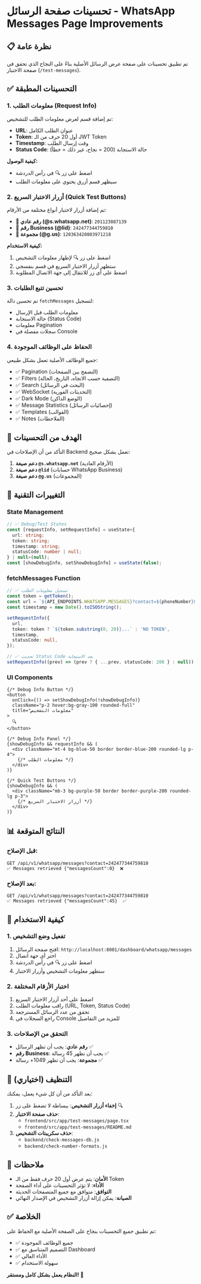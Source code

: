# تحسينات صفحة الرسائل - WhatsApp Messages Page Improvements

## 📋 نظرة عامة

تم تطبيق تحسينات على صفحة عرض الرسائل الأصلية بناءً على النجاح الذي تحقق في صفحة الاختبار (`/test-messages`).

## ✅ التحسينات المطبقة

### 1. **معلومات الطلب (Request Info)**

تم إضافة قسم لعرض معلومات الطلب للتشخيص:

- **URL**: عنوان الطلب الكامل
- **Token**: أول 20 حرف من الـ JWT Token
- **Timestamp**: وقت إرسال الطلب
- **Status Code**: حالة الاستجابة (200 = نجاح، غير ذلك = خطأ)

**كيفية الوصول:**
- اضغط على زر 🔍 في رأس الدردشة
- سيظهر قسم أزرق يحتوي على معلومات الطلب

### 2. **أزرار الاختبار السريع (Quick Test Buttons)**

تم إضافة أزرار لاختبار أنواع مختلفة من الأرقام:

- **📱 رقم عادي (@s.whatsapp.net)**: `201123087139`
- **💼 رقم Business (@lid)**: `242477344759810`
- **👥 مجموعة (@g.us)**: `120363420803971218`

**كيفية الاستخدام:**
1. اضغط على زر 🔍 لإظهار معلومات التشخيص
2. ستظهر أزرار الاختبار السريع في قسم بنفسجي
3. اضغط على أي زر للانتقال إلى جهة الاتصال المطلوبة

### 3. **تحسين تتبع الطلبات**

تم تحسين دالة `fetchMessages` لتسجيل:

- معلومات الطلب قبل الإرسال
- حالة الاستجابة (Status Code)
- معلومات Pagination
- سجلات مفصلة في Console

### 4. **الحفاظ على الوظائف الموجودة**

جميع الوظائف الأصلية تعمل بشكل طبيعي:

- ✅ Pagination (التصفح بين الصفحات)
- ✅ Filters (التصفية حسب الاتجاه، التاريخ، الحالة)
- ✅ Search (البحث في الرسائل)
- ✅ WebSocket (التحديثات الفورية)
- ✅ Dark Mode (الوضع الداكن)
- ✅ Message Statistics (إحصائيات الرسائل)
- ✅ Templates (القوالب)
- ✅ Notes (الملاحظات)

## 🎯 الهدف من التحسينات

التأكد من أن الإصلاحات في Backend تعمل بشكل صحيح:

1. **دعم صيغة `@s.whatsapp.net`** (الأرقام العادية)
2. **دعم صيغة `@lid`** (حسابات WhatsApp Business)
3. **دعم صيغة `@g.us`** (المجموعات)

## 🔧 التغييرات التقنية

### State Management

```typescript
// ✅ Debug/Test States
const [requestInfo, setRequestInfo] = useState<{
  url: string;
  token: string;
  timestamp: string;
  statusCode: number | null;
} | null>(null);
const [showDebugInfo, setShowDebugInfo] = useState(false);
```

### fetchMessages Function

```typescript
// ✅ تسجيل معلومات الطلب
const token = getToken();
const url = `${API_ENDPOINTS.WHATSAPP.MESSAGES}?contact=${phoneNumber}&page=${page}&limit=${MESSAGES_PER_PAGE}`;
const timestamp = new Date().toISOString();

setRequestInfo({
  url,
  token: token ? `${token.substring(0, 20)}...` : 'NO TOKEN',
  timestamp,
  statusCode: null,
});

// ✅ تحديث Status Code بعد الاستجابة
setRequestInfo((prev) => (prev ? { ...prev, statusCode: 200 } : null));
```

### UI Components

```tsx
{/* Debug Info Button */}
<button
  onClick={() => setShowDebugInfo(!showDebugInfo)}
  className="p-2 hover:bg-gray-100 rounded-full"
  title="معلومات التشخيص"
>
  🔍
</button>

{/* Debug Info Panel */}
{showDebugInfo && requestInfo && (
  <div className="mt-4 bg-blue-50 border border-blue-200 rounded-lg p-4">
    {/* معلومات الطلب */}
  </div>
)}

{/* Quick Test Buttons */}
{showDebugInfo && (
  <div className="mb-3 bg-purple-50 border border-purple-200 rounded-lg p-3">
    {/* أزرار الاختبار السريع */}
  </div>
)}
```

## 📊 النتائج المتوقعة

### قبل الإصلاح:
```
GET /api/v1/whatsapp/messages?contact=242477344759810
✅ Messages retrieved {"messagesCount":0}  ❌
```

### بعد الإصلاح:
```
GET /api/v1/whatsapp/messages?contact=242477344759810
✅ Messages retrieved {"messagesCount":45}  ✅
```

## 🚀 كيفية الاستخدام

### 1. تفعيل وضع التشخيص

1. افتح صفحة الرسائل: `http://localhost:8001/dashboard/whatsapp/messages`
2. اختر أي جهة اتصال
3. اضغط على زر 🔍 في رأس الدردشة
4. ستظهر معلومات التشخيص وأزرار الاختبار

### 2. اختبار الأرقام المختلفة

1. اضغط على أحد أزرار الاختبار السريع
2. راقب معلومات الطلب (URL, Token, Status Code)
3. تحقق من عدد الرسائل المسترجعة
4. راجع السجلات في Console للمزيد من التفاصيل

### 3. التحقق من الإصلاحات

- **رقم عادي**: يجب أن تظهر الرسائل ✅
- **رقم Business**: يجب أن تظهر 45 رسالة ✅
- **مجموعة**: يجب أن تظهر 1049+ رسالة ✅

## 🧹 التنظيف (اختياري)

بعد التأكد من أن كل شيء يعمل، يمكنك:

1. **إخفاء أزرار التشخيص**: ببساطة لا تضغط على زر 🔍
2. **حذف صفحة الاختبار**:
   - `frontend/src/app/test-messages/page.tsx`
   - `frontend/src/app/test-messages/README.md`
3. **حذف سكريبتات التشخيص**:
   - `backend/check-messages-db.js`
   - `backend/check-number-formats.js`

## 📝 ملاحظات

- **الأمان**: يتم عرض أول 20 حرف فقط من الـ Token
- **الأداء**: لا تؤثر التحسينات على أداء الصفحة
- **التوافق**: متوافق مع جميع المتصفحات الحديثة
- **الصيانة**: يمكن إزالة أزرار التشخيص في الإصدار النهائي

## ✅ الخلاصة

تم تطبيق جميع التحسينات بنجاح على الصفحة الأصلية مع الحفاظ على:

- ✅ جميع الوظائف الموجودة
- ✅ التصميم المتناسق مع Dashboard
- ✅ الأداء العالي
- ✅ سهولة الاستخدام

**النظام يعمل بشكل كامل ومستقر! 🎉**

